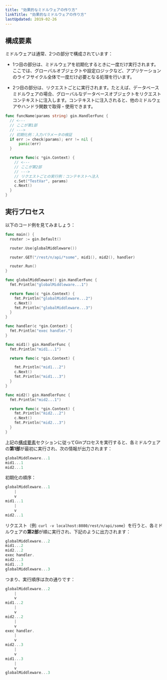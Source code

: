 ```yaml
---
title: "効果的なミドルウェアの作り方"
linkTitle: "効果的なミドルウェアの作り方"
lastUpdated: 2019-02-26
---
```


## 構成要素

ミドルウェアは通常、2つの部分で構成されています：

- 1つ目の部分は、ミドルウェアを初期化するときに一度だけ実行されます。ここでは、グローバルオブジェクトや設定ロジックなど、アプリケーションのライフサイクル全体で一度だけ必要となる処理を行います。

- 2つ目の部分は、リクエストごとに実行されます。たとえば、データベースミドルウェアの場合、グローバルなデータベースオブジェクトをリクエストコンテキストに注入します。コンテキストに注入されると、他のミドルウェアやハンドラ関数で取得・使用できます。

```go
func funcName(params string) gin.HandlerFunc {
  // <---
  // ここが第1部
  // --->
  // 初期化例：入力パラメータの検証
  if err := check(params); err != nil {
      panic(err)
  }

  return func(c *gin.Context) {
    // <---
    // ここが第2部
    // --->
    // リクエストごとの実行例：コンテキストへ注入
    c.Set("TestVar", params)
    c.Next()
  }
}
```

## 実行プロセス

以下のコード例を見てみましょう：

```go
func main() {
  router := gin.Default()

  router.Use(globalMiddleware())

  router.GET("/rest/n/api/*some", mid1(), mid2(), handler)

  router.Run()
}

func globalMiddleware() gin.HandlerFunc {
  fmt.Println("globalMiddleware...1")

  return func(c *gin.Context) {
    fmt.Println("globalMiddleware...2")
    c.Next()
    fmt.Println("globalMiddleware...3")
  }
}

func handler(c *gin.Context) {
  fmt.Println("exec handler.")
}

func mid1() gin.HandlerFunc {
  fmt.Println("mid1...1")

  return func(c *gin.Context) {

    fmt.Println("mid1...2")
    c.Next()
    fmt.Println("mid1...3")
  }
}

func mid2() gin.HandlerFunc {
  fmt.Println("mid2...1")

  return func(c *gin.Context) {
    fmt.Println("mid2...2")
    c.Next()
    fmt.Println("mid2...3")
  }
}
```

上記の[構成要素](#構成要素)セクションに従ってGinプロセスを実行すると、各ミドルウェアの**第1部**が最初に実行され、次の情報が出力されます：

```go
globalMiddleware...1
mid1...1
mid2...1
```

初期化の順序：

```go
globalMiddleware...1
    |
    v
mid1...1
    |
    v
mid2...1
```

リクエスト（例: `curl -v localhost:8080/rest/n/api/some`）を行うと、各ミドルウェアの**第2部**が順に実行され、下記のように出力されます：

```go
globalMiddleware...2
mid1...2
mid2...2
exec handler.
mid2...3
mid1...3
globalMiddleware...3
```

つまり、実行順序は次の通りです：

```go
globalMiddleware...2
    |
    v
mid1...2
    |
    v
mid2...2
    |
    v
exec handler.
    |
    v
mid2...3
    |
    v
mid1...3
    |
    v
globalMiddleware...3
